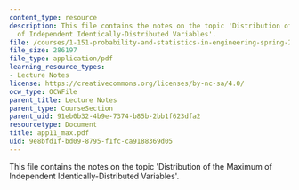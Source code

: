 ```yaml
---
content_type: resource
description: This file contains the notes on the topic 'Distribution of the Maximum
  of Independent Identically-Distributed Variables'.
file: /courses/1-151-probability-and-statistics-in-engineering-spring-2005/9e8bfd1fbd098795f1fcca9188369d05_app11_max.pdf
file_size: 286197
file_type: application/pdf
learning_resource_types:
- Lecture Notes
license: https://creativecommons.org/licenses/by-nc-sa/4.0/
ocw_type: OCWFile
parent_title: Lecture Notes
parent_type: CourseSection
parent_uid: 91eb0b32-4b9e-7374-b85b-2bb1f623dfa2
resourcetype: Document
title: app11_max.pdf
uid: 9e8bfd1f-bd09-8795-f1fc-ca9188369d05
---
```

This file contains the notes on the topic 'Distribution of the Maximum of Independent Identically-Distributed Variables'.